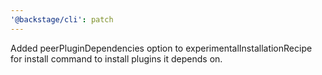 ```yaml
---
'@backstage/cli': patch
---
```


Added peerPluginDependencies option to experimentalInstallationRecipe for install command to install plugins it depends on.
